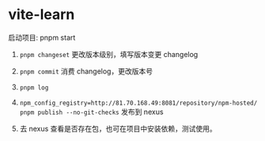 # vite-learn

启动项目: pnpm start



1.  `pnpm changeset` 更改版本级别，填写版本变更 changelog

2.  `pnpm commit` 消费 changelog，更改版本号

2.  `pnpm log` 

4.  `npm_config_registry=http://81.70.168.49:8081/repository/npm-hosted/ pnpm publish --no-git-checks` 发布到 nexus

6.  去 nexus 查看是否存在包，也可在项目中安装依赖，测试使用。